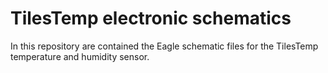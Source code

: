 # TilesTemp electronic schematics

In this repository are contained the Eagle schematic files for the TilesTemp temperature and humidity sensor.
